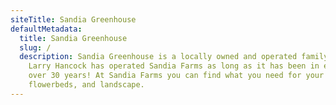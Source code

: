 ```yaml
---
siteTitle: Sandia Greenhouse
defaultMetadata:
  title: Sandia Greenhouse
  slug: /
  description: Sandia Greenhouse is a locally owned and operated family business.
    Larry Hancock has operated Sandia Farms as long as it has been in existence,
    over 30 years! At Sandia Farms you can find what you need for your garden,
    flowerbeds, and landscape.
---
```

